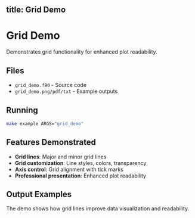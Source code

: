 title: Grid Demo
---

# Grid Demo

Demonstrates grid functionality for enhanced plot readability.

## Files

- `grid_demo.f90` - Source code
- `grid_demo.png/pdf/txt` - Example outputs

## Running

```bash
make example ARGS="grid_demo"
```

## Features Demonstrated

- **Grid lines**: Major and minor grid lines
- **Grid customization**: Line styles, colors, transparency
- **Axis control**: Grid alignment with tick marks
- **Professional presentation**: Enhanced plot readability

## Output Examples

The demo shows how grid lines improve data visualization and readability.
